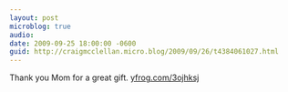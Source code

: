 ```yaml
---
layout: post
microblog: true
audio: 
date: 2009-09-25 18:00:00 -0600
guid: http://craigmcclellan.micro.blog/2009/09/26/t4384061027.html
---
```

Thank you Mom for a great gift.  [yfrog.com/3ojhksj](http://yfrog.com/3ojhksj)
